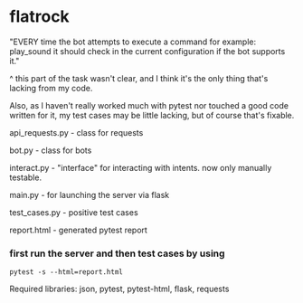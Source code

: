 # flatrock

"EVERY time the bot attempts to execute a command for example: play_sound it should check in the current configuration if the bot supports it."

^ this part of the task wasn't clear, and I think it's the only thing that's lacking from my code.

Also, as I haven't really worked much with pytest nor touched a good code written for it, my test cases may be little lacking, but of course that's fixable.

api_requests.py - class for requests

bot.py - class for bots

interact.py - "interface" for interacting with intents. now only manually testable.

main.py - for launching the server via flask

test_cases.py - positive test cases 


report.html - generated pytest report


### first run the server and then test cases by using 
```
pytest -s --html=report.html
```

Required libraries: json, pytest, pytest-html, flask, requests

